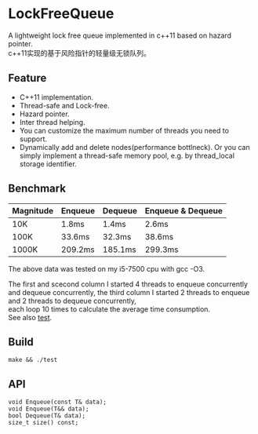 # LockFreeQueue
A lightweight lock free queue implemented in c++11 based on hazard pointer.\
c++11实现的基于风险指针的轻量级无锁队列。
## Feature
  * C++11 implementation.
  * Thread-safe and Lock-free. 
  * Hazard pointer.
  * Inter thread helping.
  * You can customize the maximum number of threads you need to support.
  * Dynamically add and delete nodes(performance bottlneck). Or you can simply implement a thread-safe memory pool, e.g. by thread_local   storage identifier.
## Benchmark

  Magnitude     | Enqueue     | Dequeue     | Enqueue & Dequeue|
  :-----------  | :-----------| :-----------| :-----------------
  10K           | 1.8ms       | 1.4ms       | 2.6ms
  100K          | 33.6ms      | 32.3ms      | 38.6ms
  1000K         | 209.2ms     | 185.1ms     | 299.3ms
  
The above data was tested on my i5-7500 cpu with gcc -O3.

The first and scecond column I started 4 threads to enqueue concurrently and dequeue concurrently, the third column I started 2 threads to enqueue and 2 threads to dequeue concurrently, \
each loop 10 times to calculate the average time consumption.\
See also [test](test.cc).
## Build
```
make && ./test
```
## API
```
void Enqueue(const T& data);
void Enqueue(T&& data);
bool Dequeue(T& data);
size_t size() const;
```
